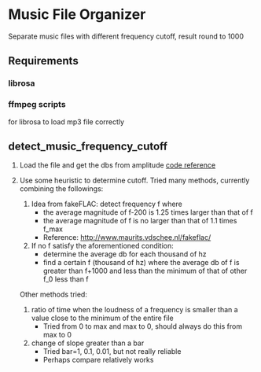 # Music File Organizer
Separate music files with different frequency cutoff, result round to 1000

## Requirements
### librosa
### ffmpeg scripts
for librosa to load mp3 file correctly

## detect_music_frequency_cutoff
1. Load the file and get the dbs from amplitude 
   [code reference](https://www.kaggle.com/hamditarek/audio-data-analysis-using-librosa)
2. Use some heuristic to determine cutoff. Tried many methods, currently combining the followings:
    1. Idea from fakeFLAC: detect frequency f where
        - the average magnitude of f-200 is 1.25 times larger than that of f
        - the average magnitude of f is no larger than that of 1.1 times f_max
        - Reference: http://www.maurits.vdschee.nl/fakeflac/
    2. If no f satisfy the aforementioned condition:
        - determine the average db for each thousand of hz
        - find a certain f (thousand of hz) where 
          the average db of f is greater than f+1000 and 
          less than the minimum of that of other f_0 less than f
    
    Other methods tried:
    1. ratio of time when the loudness of a frequency is smaller than a value close to the minimum of the entire file
        - Tried from 0 to max and max to 0, should always do this from max to 0
    2. change of slope greater than a bar
        - Tried bar=1, 0.1, 0.01, but not really reliable
        - Perhaps compare relatively works